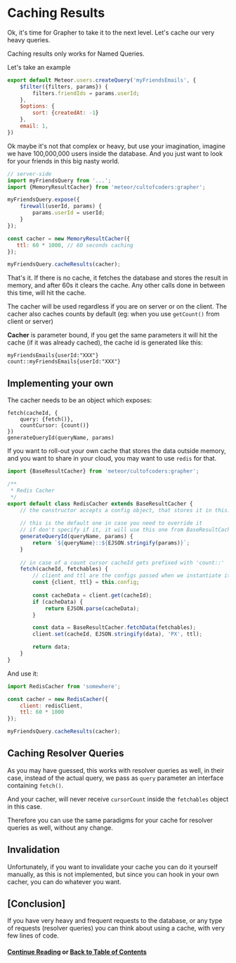 # Caching Results

Ok, it's time for Grapher to take it to the next level. Let's cache our very heavy queries.

Caching results only works for Named Queries.


Let's take an example

```js
export default Meteor.users.createQuery('myFriendsEmails', {
    $filter({filters, params}) {
        filters.friendIds = params.userId;
    },
    $options: {
        sort: {createdAt: -1}
    },
    email: 1,
})
```

Ok maybe it's not that complex or heavy, but use your imagination, imagine we have 100,000,000 users
inside the database. And you just want to look for your friends in this big nasty world.

```js
// server-side
import myFriendsQuery from '...';
import {MemoryResultCacher} from 'meteor/cultofcoders:grapher';

myFriendsQuery.expose({
    firewall(userId, params) {
        params.userId = userId;
    }
});

const cacher = new MemoryResultCacher({
   ttl: 60 * 1000, // 60 seconds caching
});

myFriendsQuery.cacheResults(cacher);
```

That's it. If there is no cache, it fetches the database and stores the result in memory, and after 60s it clears the cache.
Any other calls done in between this time, will hit the cache.

The cacher will be used regardless if you are on server or on the client.
The cacher also caches counts by default (eg: when you use `getCount()` from client or server)

**Cacher** is parameter bound, if you get the same parameters it will hit the cache (if it was already cached), 
the cache id is generated like this:
```
myFriendsEmails{userId:"XXX"}
count::myFriendsEmails{userId:"XXX"}
```

## Implementing your own

The cacher needs to be an object which exposes: 
```
fetch(cacheId, {
    query: {fetch()}, 
    countCursor: {count()}
})
generateQueryId(queryName, params)
```

If you want to roll-out your own cache that stores the data outside memory, and you want to share in your cloud,
you may want to use `redis` for that.

```js
import {BaseResultCacher} from 'meteor/cultofcoders:grapher';

/**
 * Redis Cacher
 */
export default class RedisCacher extends BaseResultCacher {
    // the constructor accepts a config object, that stores it in this.config
    
    // this is the default one in case you need to override it 
    // if don't specify if it, it will use this one from BaseResultCacher
    generateQueryId(queryName, params) {
        return `${queryName}::${EJSON.stringify(params)}`;    
    }
    
    // in case of a count cursor cacheId gets prefixed with 'count::'
    fetch(cacheId, fetchables) {
        // client and ttl are the configs passed when we instantiate it
        const {client, ttl} = this.config;
        
        const cacheData = client.get(cacheId);
        if (cacheData) {
            return EJSON.parse(cacheData);
        }

        const data = BaseResultCacher.fetchData(fetchables);
        client.set(cacheId, EJSON.stringify(data), 'PX', ttl);

        return data;
    }
}
```

And use it:

```js
import RedisCacher from 'somewhere';

const cacher = new RedisCacher({
    client: redisClient,
    ttl: 60 * 1000
});

myFriendsQuery.cacheResults(cacher);
```

## Caching Resolver Queries

As you may have guessed, this works with resolver queries as well, in their case, instead of the actual query,
we pass as `query` parameter an interface containing `fetch()`.

And your cacher, will never receive `cursorCount` inside the `fetchables` object in this case.

Therefore you can use the same paradigms for your cache for resolver queries as well, without any change.

## Invalidation

Unfortunately, if you want to invalidate your cache you can do it yourself manually, as this is not implemented,
but since you can hook in your own cacher, you can do whatever you want.

## [Conclusion]

If you have very heavy and frequent requests to the database, or any type of requests (resolver queries) you can think
about using a cache, with very few lines of code.

#### [Continue Reading](global_exposure.md) or [Back to Table of Contents](table_of_contents.md)







